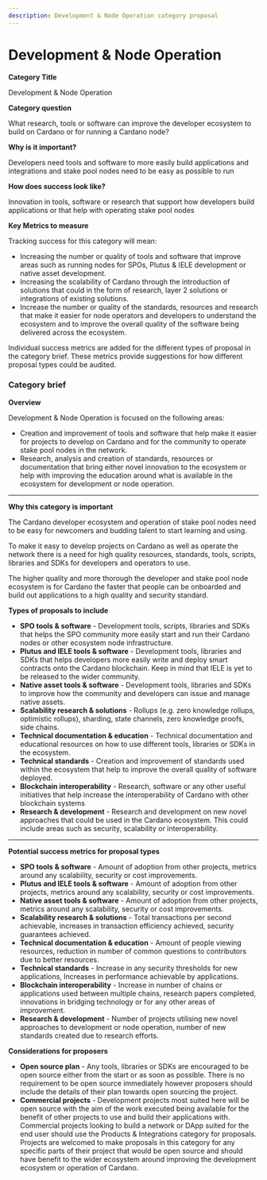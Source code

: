 ```yaml
---
description: Development & Node Operation category proposal
---
```


# Development & Node Operation

**Category Title**

Development & Node Operation

**Category question**

What research, tools or software can improve the developer ecosystem to build on Cardano or for running a Cardano node?

**Why is it important?**

Developers need tools and software to more easily build applications and integrations and stake pool nodes need to be easy as possible to run&#x20;

**How does success look like?**

Innovation in tools, software or research that support how developers build applications or that help with operating stake pool nodes

**Key Metrics to measure**

Tracking success for this category will mean:

* Increasing the number or quality of tools and software that improve areas such as running nodes for SPOs, Plutus & IELE development or native asset development.
* Increasing the scalability of Cardano through the introduction of solutions that could in the form of research, layer 2 solutions or integrations of existing solutions.
* Increase the number or quality of the standards, resources and research that make it easier for node operators and developers to understand the ecosystem and to improve the overall quality of the software being delivered across the ecosystem.



Individual success metrics are added for the different types of proposal in the category brief. These metrics provide suggestions for how different proposal types could be audited.



### **Category brief**

**Overview**

Development & Node Operation is focused on the following areas:

* Creation and improvement of tools and software that help make it easier for projects to develop on Cardano and for the community to operate stake pool nodes in the network.
* Research, analysis and creation of standards, resources or documentation that bring either novel innovation to the ecosystem or help with improving the education around what is available in the ecosystem for development or node operation.

****

**Why this category is important**

The Cardano developer ecosystem and operation of stake pool nodes need to be easy for newcomers and budding talent to start learning and using.

To make it easy to develop projects on Cardano as well as operate the network there is a need for high quality resources, standards, tools, scripts, libraries and SDKs for developers and operators to use.

The higher quality and more thorough the developer and stake pool node ecosystem is for Cardano the faster that people can be onboarded and build out applications to a high quality and security standard.



**Types of proposals to include**

* **SPO tools & software** - Development tools, scripts, libraries and SDKs that helps the SPO community more easily start and run their Cardano nodes or other ecosystem node infrastructure.
* **Plutus and IELE tools & software** - Development tools, libraries and SDKs that helps developers more easily write and deploy smart contracts onto the Cardano blockchain. Keep in mind that IELE is yet to be released to the wider community.
* **Native asset tools & software** - Development tools, libraries and SDKs to improve how the community and developers can issue and manage native assets.&#x20;
* **Scalability research & solutions** - Rollups (e.g. zero knowledge rollups, optimistic rollups), sharding, state channels, zero knowledge proofs, side chains.
* **Technical documentation & education** - Technical documentation and educational resources on how to use different tools, libraries or SDKs in the ecosystem.&#x20;
* **Technical standards** - Creation and improvement of standards used within the ecosystem that help to improve the overall quality of software deployed.
* **Blockchain interoperability** - Research, software or any other useful initiatives that help increase the interoperability of Cardano with other blockchain systems
* **Research & development** - Research and development on new novel approaches that could be used in the Cardano ecosystem. This could include areas such as security, scalability or interoperability.

****

**Potential success metrics for proposal types**

* **SPO tools & software** - Amount of adoption from other projects, metrics around any scalability, security or cost improvements.
* **Plutus and IELE tools & software** - Amount of adoption from other projects, metrics around any scalability, security or cost improvements.
* **Native asset tools & software** - Amount of adoption from other projects, metrics around any scalability, security or cost improvements.
* **Scalability research & solutions** - Total transactions per second achievable, increases in transaction efficiency achieved, security guarantees achieved.
* **Technical documentation & education** - Amount of people viewing resources, reduction in number of common questions to contributors due to better resources.
* **Technical standards** - Increase in any security thresholds for new applications, Increases in performance achievable by applications.
* **Blockchain interoperability** - Increase in number of chains or applications used between multiple chains, research papers completed, innovations in bridging technology or for any other areas of improvement.
* **Research & development** - Number of projects utilising new novel approaches to development or node operation, number of new standards created due to research efforts.



**Considerations for proposers**

* **Open source plan** - Any tools, libraries or SDKs are encouraged to be open source either from the start or as soon as possible. There is no requirement to be open source immediately however proposers should include the details of their plan towards open sourcing the project.
* **Commercial projects** - Development projects most suited here will be open source with the aim of the work executed being available for the benefit of other projects to use and build their applications with. Commercial projects looking to build a network or DApp suited for the  end user should use the Products & Integrations category for proposals. Projects are welcomed to make proposals in this category for any specific parts of their project that would be open source and should have benefit to the wider ecosystem around improving the development ecosystem or operation of Cardano.

